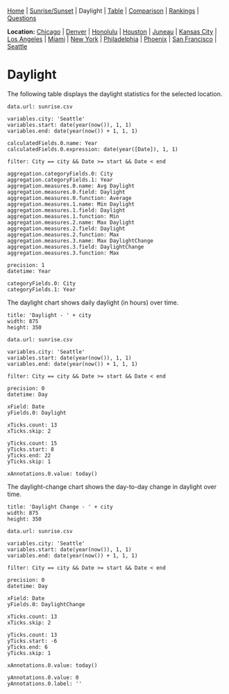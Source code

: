 [Home](#url=README.md) |
[Sunrise/Sunset](#url=sunrise.md) |
Daylight |
[Table](#url=daylight-table.md) |
[Comparison](#url=compare.md) |
[Rankings](#url=daylight-rank.md) |
[Questions](#url=questions.md)

**Location:**
[Chicago](#var.city='Chicago') |
[Denver](#var.city='Denver') |
[Honolulu](#var.city='Honolulu') |
[Houston](#var.city='Houston') |
[Juneau](#var.city='Juneau') |
[Kansas City](#var.city='Kansas%20City') |
[Los Angeles](#var.city='Los%20Angeles') |
[Miami](#var.city='Miami') |
[New York](#var.city='New%20York') |
[Philadelphia](#var.city='Philadelphia') |
[Phoenix](#var.city='Phoenix') |
[San Francisco](#var.city='San%20Francisco') |
[Seattle](#var.city='Seattle')


# Daylight

The following table displays the daylight statistics for the selected location.

~~~ data-table
data.url: sunrise.csv

variables.city: 'Seattle'
variables.start: date(year(now()), 1, 1)
variables.end: date(year(now()) + 1, 1, 1)

calculatedFields.0.name: Year
calculatedFields.0.expression: date(year([Date]), 1, 1)

filter: City == city && Date >= start && Date < end

aggregation.categoryFields.0: City
aggregation.categoryFields.1: Year
aggregation.measures.0.name: Avg Daylight
aggregation.measures.0.field: Daylight
aggregation.measures.0.function: Average
aggregation.measures.1.name: Min Daylight
aggregation.measures.1.field: Daylight
aggregation.measures.1.function: Min
aggregation.measures.2.name: Max Daylight
aggregation.measures.2.field: Daylight
aggregation.measures.2.function: Max
aggregation.measures.3.name: Max DaylightChange
aggregation.measures.3.field: DaylightChange
aggregation.measures.3.function: Max

precision: 1
datetime: Year

categoryFields.0: City
categoryFields.1: Year
~~~

The daylight chart shows daily daylight (in hours) over time.

~~~ line-chart
title: 'Daylight - ' + city
width: 875
height: 350

data.url: sunrise.csv

variables.city: 'Seattle'
variables.start: date(year(now()), 1, 1)
variables.end: date(year(now()) + 1, 1, 1)

filter: City == city && Date >= start && Date < end

precision: 0
datetime: Day

xField: Date
yFields.0: Daylight

xTicks.count: 13
xTicks.skip: 2

yTicks.count: 15
yTicks.start: 8
yTicks.end: 22
yTicks.skip: 1

xAnnotations.0.value: today()
~~~

The daylight-change chart shows the day-to-day change in daylight over time.

~~~ line-chart
title: 'Daylight Change - ' + city
width: 875
height: 350

data.url: sunrise.csv

variables.city: 'Seattle'
variables.start: date(year(now()), 1, 1)
variables.end: date(year(now()) + 1, 1, 1)

filter: City == city && Date >= start && Date < end

precision: 0
datetime: Day

xField: Date
yFields.0: DaylightChange

xTicks.count: 13
xTicks.skip: 2

yTicks.count: 13
yTicks.start: -6
yTicks.end: 6
yTicks.skip: 1

xAnnotations.0.value: today()

yAnnotations.0.value: 0
yAnnotations.0.label: ''
~~~
